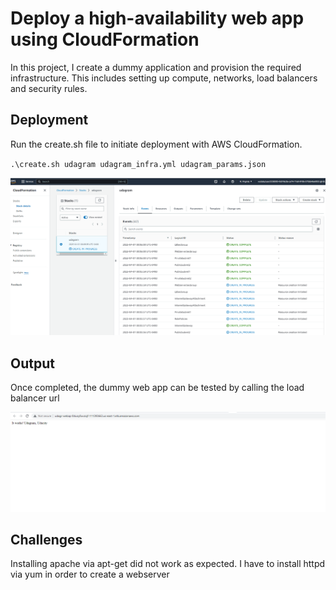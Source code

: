 # Deploy a high-availability web app using CloudFormation

In this project, I create a dummy application and provision the required infrastructure. This includes setting up compute, networks, load balancers and security rules.

## Deployment

Run the create.sh file to initiate deployment with AWS CloudFormation.

`.\create.sh udagram udagram_infra.yml udagram_params.json`

![Deployment progress](create_in_progress.PNG)

## Output
Once completed, the dummy web app can be tested by calling the load balancer url

![web app screenshot](load_balancer_url.PNG)

## Challenges

Installing apache via apt-get did not work as expected. I have to install httpd via yum in order to create a webserver
